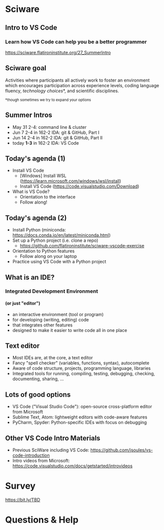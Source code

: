 # Sciware

## Intro to VS Code
### Learn how VS Code can help you be a better programmer

https://sciware.flatironinstitute.org/27_SummerIntro


## Sciware goal

Activities where participants all actively work to foster an environment which encourages participation across experience levels, coding language fluency, *technology choices*\*, and scientific disciplines.

<small>\*though sometimes we try to expand your options</small>


## Summer Intros

- May 31 2-4: command line & cluster
- Jun 7 2-4 in 162-2 IDA: git & GitHub, Part I
- Jun 14 2-4 in 162-2 IDA: git & GitHub, Part II
- today **1-3** in 162-2 IDA: VS Code


## Today's agenda (1)

- Install VS Code
  - [Windows] Install WSL (https://learn.microsoft.com/windows/wsl/install)
  - Install VS Code (https://code.visualstudio.com/Download)
- What is VS Code?
  - Orientation to the interface
  - Follow along!


## Today's agenda (2)
- Install Python (miniconda: https://docs.conda.io/en/latest/miniconda.html)
- Set up a Python project (i.e. clone a repo)
  - https://github.com/flatironinstitute/sciware-vscode-exercise
- Orientation to Python features
  - Follow along on your laptop
- Practice using VS Code with a Python project


## What is an IDE?

### Integrated Development Environment
#### (or just "editor")

- an interactive environment (tool or program)
- for developing (writing, editing) code
- that integrates other features
- designed to make it easier to write code all in one place


## Text editor

- Most IDEs are, at the core, a text editor
- Fancy "spell checker" (variables, functions, syntax), autocomplete
- Aware of code structure, projects, programming language, libraries
- Integrated tools for running, compiling, testing, debugging, checking, documenting, sharing, ...


## Lots of good options

- VS Code ("Visual Studio Code"): open-source cross-platform editor from Microsoft
- Sublime Text, Atom: lightweight editors with code-aware features
- PyCharm, Spyder: Python-specific IDEs with focus on debugging


## Other VS Code Intro Materials

- Previous SciWare including VS Code:
https://github.com/jsoules/vs-code-introduction
- Intro videos from Microsoft:
https://code.visualstudio.com/docs/getstarted/introvideos


# Survey

https://bit.ly/TBD


# Questions & Help
